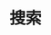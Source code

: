 ---
title: "搜索" # in any language you want
layout: "search" # is necessary
url: "/search/"
# description: "Description for Search"
summary: "search"
placeholder: "请在这里输入搜索内容"
---